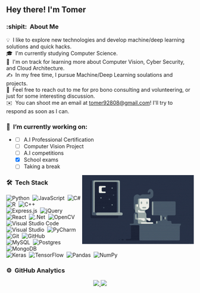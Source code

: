 <h2>Hey there! I'm Tomer</h2>

<!-- ## 👋 &nbsp;Hey there! I'm Tomer -->

### :shipit: &nbsp;About Me

💡 &nbsp;I like to explore new technologies and develop machine/deep learning solutions and quick hacks.\
🎓 &nbsp;I'm currently studying Computer Science.\
🌱 &nbsp;I'm on track for learning more about Computer Vision, Cyber Security, and Cloud Architecture.\
✍️ &nbsp;In my free time, I pursue Machine/Deep Learning soulations and projects.\
💬 &nbsp;Feel free to reach out to me for pro bono consulting and volunteering, or just for some interesting discussion.\
✉️ &nbsp;You can shoot me an email at tomer92808@gmail.com! I'll try to respond as soon as I can.

### 🔭 &nbsp;I’m currently working on:
-
	- [ ] A.I Professional Certification
	- [ ] Computer Vision Project
	- [ ] A.I competitions
	- [X] School exams
	- [ ] Taking a break

<img alt="Night Coding" src="https://raw.githubusercontent.com/AVS1508/AVS1508/master/assets/Night-Coding.gif" align="right"/>

### 🛠 &nbsp;Tech Stack

<img alt="Python" src="https://img.shields.io/badge/python-%2314354C.svg?style=for-the-badge&logo=python&logoColor=white"/>&nbsp;
<img alt="JavaScript" src="https://img.shields.io/badge/javascript-%23323330.svg?style=for-the-badge&logo=javascript&logoColor=%23F7DF1E"/>&nbsp;
<img alt="C#" src="https://img.shields.io/badge/c%23-%23239120.svg?style=for-the-badge&logo=c-sharp&logoColor=white"/>&nbsp;
<img alt="R" src="https://img.shields.io/badge/r-%23276DC3.svg?style=for-the-badge&logo=r&logoColor=white"/>&nbsp;
<img alt="C++" src="https://img.shields.io/badge/c++-%2300599C.svg?style=for-the-badge&logo=c%2B%2B&logoColor=white"/>&nbsp;\
<img alt="Express.js" src="https://img.shields.io/badge/express.js-%23404d59.svg?style=for-the-badge&logo=express&logoColor=%2361DAFB"/>&nbsp;
<img alt="jQuery" src="https://img.shields.io/badge/jquery-%230769AD.svg?style=for-the-badge&logo=jquery&logoColor=white"/>&nbsp;
<img alt="React" src="https://img.shields.io/badge/react-%2320232a.svg?style=for-the-badge&logo=react&logoColor=%2361DAFB"/>&nbsp;
<img alt=".Net" src="https://img.shields.io/badge/.NET-5C2D91?style=for-the-badge&logo=.net&logoColor=white"/>&nbsp;
<img alt="OpenCV" src="https://img.shields.io/badge/opencv-%23white.svg?style=for-the-badge&logo=opencv&logoColor=white"/>&nbsp;\
<img alt="Visual Studio Code" src="https://img.shields.io/badge/VisualStudioCode-0078d7.svg?style=for-the-badge&logo=visual-studio-code&logoColor=white"/>&nbsp;
<img alt="Visual Studio" src="https://img.shields.io/badge/VisualStudio-5C2D91.svg?style=for-the-badge&logo=visual-studio&logoColor=white"/>&nbsp;
<img alt="PyCharm" src="https://img.shields.io/badge/pycharm-143?style=for-the-badge&logo=pycharm&logoColor=black&color=black&labelColor=green"/>&nbsp;\
<img alt="Git" src="https://img.shields.io/badge/git-%23F05033.svg?style=for-the-badge&logo=git&logoColor=white"/>&nbsp;
<img alt="GitHub" src="https://img.shields.io/badge/github-%23121011.svg?style=for-the-badge&logo=github&logoColor=white"/>&nbsp;\
<img alt="MySQL" src="https://img.shields.io/badge/mysql-%2300f.svg?style=for-the-badge&logo=mysql&logoColor=white"/>&nbsp;
<img alt="Postgres" src ="https://img.shields.io/badge/postgres-%23316192.svg?style=for-the-badge&logo=postgresql&logoColor=white"/>&nbsp;
<img alt="MongoDB" src ="https://img.shields.io/badge/MongoDB-%234ea94b.svg?style=for-the-badge&logo=mongodb&logoColor=white"/>&nbsp;\
<img alt="Keras" src="https://img.shields.io/badge/Keras-%23D00000.svg?style=for-the-badge&logo=Keras&logoColor=white"/>&nbsp;
<img alt="TensorFlow" src="https://img.shields.io/badge/TensorFlow-%23FF6F00.svg?style=for-the-badge&logo=TensorFlow&logoColor=white" />&nbsp;
<img alt="Pandas" src="https://img.shields.io/badge/pandas-%23150458.svg?style=for-the-badge&logo=pandas&logoColor=white" />&nbsp;
<img alt="NumPy" src="https://img.shields.io/badge/numpy-%23013243.svg?style=for-the-badge&logo=numpy&logoColor=white" />&nbsp;

### ⚙️ &nbsp;GitHub Analytics

<p align="center">
<a href="https://github.com/AVS1508">
  <img height="180em" src="https://github-readme-stats-eight-theta.vercel.app/api?username=tomer92808888&show_icons=true&theme=algolia&include_all_commits=true&count_private=true"/>
  <img height="180em" src="https://github-readme-stats-eight-theta.vercel.app/api/top-langs/?username=tomer92808888&layout=compact&langs_count=8&theme=algolia"/>
</a>
</p>

